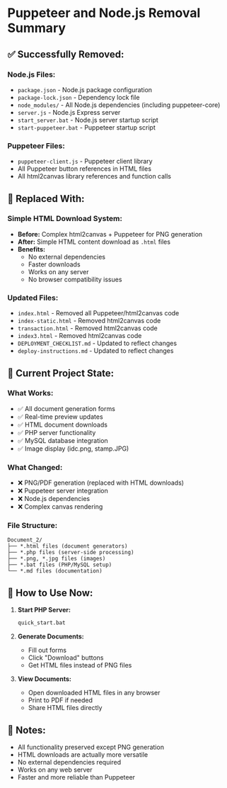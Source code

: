 # Puppeteer and Node.js Removal Summary

## ✅ **Successfully Removed:**

### **Node.js Files:**
- `package.json` - Node.js package configuration
- `package-lock.json` - Dependency lock file
- `node_modules/` - All Node.js dependencies (including puppeteer-core)
- `server.js` - Node.js Express server
- `start_server.bat` - Node.js server startup script
- `start-puppeteer.bat` - Puppeteer startup script

### **Puppeteer Files:**
- `puppeteer-client.js` - Puppeteer client library
- All Puppeteer button references in HTML files
- All html2canvas library references and function calls

## 🔄 **Replaced With:**

### **Simple HTML Download System:**
- **Before:** Complex html2canvas + Puppeteer for PNG generation
- **After:** Simple HTML content download as `.html` files
- **Benefits:** 
  - No external dependencies
  - Faster downloads
  - Works on any server
  - No browser compatibility issues

### **Updated Files:**
- `index.html` - Removed all Puppeteer/html2canvas code
- `index-static.html` - Removed html2canvas code
- `transaction.html` - Removed html2canvas code
- `index3.html` - Removed html2canvas code
- `DEPLOYMENT_CHECKLIST.md` - Updated to reflect changes
- `deploy-instructions.md` - Updated to reflect changes

## 🎯 **Current Project State:**

### **What Works:**
- ✅ All document generation forms
- ✅ Real-time preview updates
- ✅ HTML document downloads
- ✅ PHP server functionality
- ✅ MySQL database integration
- ✅ Image display (idc.png, stamp.JPG)

### **What Changed:**
- ❌ PNG/PDF generation (replaced with HTML downloads)
- ❌ Puppeteer server integration
- ❌ Node.js dependencies
- ❌ Complex canvas rendering

### **File Structure:**
```
Document_2/
├── *.html files (document generators)
├── *.php files (server-side processing)
├── *.png, *.jpg files (images)
├── *.bat files (PHP/MySQL setup)
└── *.md files (documentation)
```

## 🚀 **How to Use Now:**

1. **Start PHP Server:**
   ```bash
   quick_start.bat
   ```

2. **Generate Documents:**
   - Fill out forms
   - Click "Download" buttons
   - Get HTML files instead of PNG files

3. **View Documents:**
   - Open downloaded HTML files in any browser
   - Print to PDF if needed
   - Share HTML files directly

## 📝 **Notes:**
- All functionality preserved except PNG generation
- HTML downloads are actually more versatile
- No external dependencies required
- Works on any web server
- Faster and more reliable than Puppeteer
